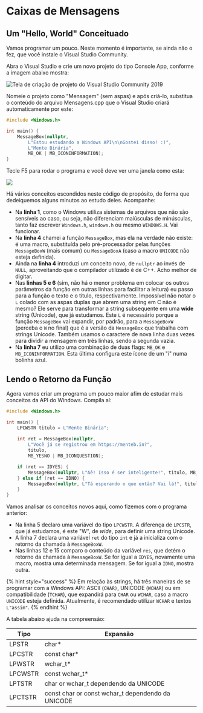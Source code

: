 # Caixas de Mensagens

## Um "Hello, World" Conceituado

Vamos programar um pouco. Neste momento é importante, se ainda não o fez, que você instale o Visual Studio Community.

Abra o Visual Studio e crie um novo projeto do tipo Console App, conforme a imagem abaixo mostra:

![Tela de criação de projeto do Visual Studio Community 2019](../.gitbook/assets/vs\_console\_cpp\_app.png)

Nomeie o projeto como "Mensagem" (sem aspas) e após criá-lo, substitua o conteúdo do arquivo Mensagens.cpp que o Visual Studio criará automaticamente por este:

```cpp
#include <Windows.h>

int main() {
	MessageBox(nullptr,
		L"Estou estudando a Windows API\n\nGostei disso! :)",
		L"Mente Binária",
		MB_OK | MB_ICONINFORMATION);
}
```

Tecle F5 para rodar o programa e você deve ver uma janela como esta:

![](../.gitbook/assets/msgboxw.png)

Há vários conceitos escondidos neste código de propósito, de forma que dedeiquemos alguns minutos ao estudo deles. Acompanhe:

* Na **linha 1**, como o Windows utiliza sistemas de arquivos que não são sensíveis ao caso, ou seja, não diferenciam maiúsculas de minúsculas, tanto faz escrever `Windows.h`, `windows.h` ou mesmo `WINDOWS.H`. Vai funcionar.
* Na **linha 4** chamei a função `MessageBox`, mas ela na verdade não existe: é uma macro, substituída pelo pré-processador pelas funções `MessageBoxW` (mais comum) ou `MessageBoxA` (caso a macro `UNICODE` não esteja definida).
* Ainda na **linha 4** introduzi um conceito novo, de `nullptr` ao invés de `NULL`, aproveitando que o compilador utilizado é de C++. Acho melhor de digitar.
* Nas **linhas 5 e 6** (sim, não há o menor problema em colocar os outros parâmetros da função em outras linhas para facilitar a leitura) eu passo para a função o texto e o título, respectivamente. Impossível não notar o `L` colado com as aspas duplas que abrem uma string em C não é mesmo? Ele serve para transformar a string subsequente em uma **wide** string (Unicode), que já estudamos. Este `L` é necessário porque a função `MessageBox` vai expandir, por padrão, para a `MessageBoxW` (perceba o `W` no final) que é a versão da `MessageBox` que trabalha com strings Unicode. Também usamos o caractere de nova linha duas vezes para dividir a mensagem em três linhas, sendo a segunda vazia.
* Na **linha 7** eu utilizo uma combinação de duas flags: `MB_OK` e `MB_ICONINFORMATION`. Esta última configura este ícone de um "i" numa bolinha azul.

## Lendo o Retorno da Função

Agora vamos criar um programa um pouco maior afim de estudar mais conceitos da API do Windows. Compila aí:

```cpp
#include <Windows.h>

int main() {
	LPCWSTR titulo = L"Mente Binária";
	
	int ret = MessageBox(nullptr,
		L"Você já se registrou em https://menteb.in?",
		titulo,
		MB_YESNO | MB_ICONQUESTION);

	if (ret == IDYES) {
		MessageBox(nullptr, L"Aê! Isso é ser inteligente!", titulo, MB_OK);
	} else if (ret == IDNO) {
		MessageBox(nullptr, L"Tá esperando o que então? Vai lá!", titulo, MB_OK); 
	}
}
```

Vamos analisar os conceitos novos aqui, como fizemos com o programa anterior:

* Na linha 5 declaro uma variável do tipo `LPCWSTR`. A diferença de `LPCSTR`, que já estudamos, é este "W", de _wide_, para definir uma string Unicode.
* A linha 7 declara uma variável `ret` do tipo `int` e já a inicializa com o retorno da chamada à `MessageBoxW`.
* Nas linhas 12 e 15 comparo o conteúdo da variável `res`, que detém o retorno da chamada à `MessageBoxW`. Se for igual a `IDYES`, novamente uma macro, mostra uma determinada mensagem. Se for igual a `IDNO`, mostra outra.

{% hint style="success" %}
Em relação às strings, há três maneiras de se programar com a Windows API: ASCII (`CHAR)`, UNICODE (`WCHAR`) ou em compatibilidade (`TCHAR`), que expandirá para `CHAR` ou `WCHAR`, caso a macro `UNICODE` esteja definida. Atualmente, é recomendado utilizar `WCHAR` e textos `L"assim"`.
{% endhint %}

A tabela abaixo ajuda na compreensão:

| Tipo    | Expansão                                           |
| ------- | -------------------------------------------------- |
| LPSTR   | char\*                                             |
| LPCSTR  | const char\*                                       |
| LPWSTR  | wchar\_t\*                                         |
| LPCWSTR | const wchar\_t\*                                   |
| LPTSTR  | char or wchar\_t dependendo da UNICODE             |
| LPCTSTR | const char or const wchar\_t dependendo da UNICODE |
